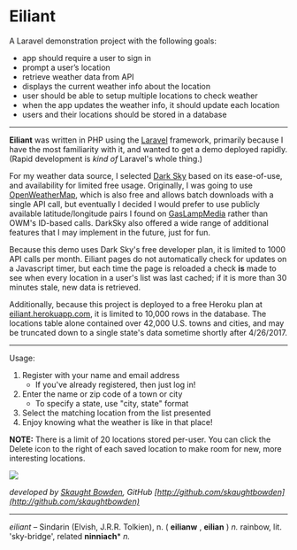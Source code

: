 # Eiliant

A Laravel demonstration project with the following goals:

* app should require a user to sign in 
* prompt a user’s location 
* retrieve weather data from API
* displays the current weather info about the location
* user should be able to setup multiple locations to check weather   
* when the app updates the weather info, it should update each location
* users and their locations should be stored in a database

---
**Eiliant** was written in PHP using the [Laravel](http://laravel.com) framework, 
primarily because I have the most familiarity with it, and wanted to get a demo
deployed rapidly. (Rapid development is *kind of* Laravel's whole thing.)

For my weather data source, I selected [Dark Sky](http://darksky.net) based on its 
ease-of-use, and availability for limited free usage. Originally, I was going to use 
[OpenWeatherMap](https://openweathermap.org/), which is also free and allows batch downloads
with a single API call, but eventually I  decided I would prefer to use publicly available 
latitude/longitude pairs I found
on [GasLampMedia](https://www.gaslampmedia.com/download-zip-code-latitude-longitude-city-state-county-csv/)
rather than OWM's ID-based calls.
DarkSky also offered a wide range of additional features that I may implement in the future,
just for fun.

Because this demo uses Dark Sky's free developer plan, it is limited to 1000 API calls per month.
Eiliant pages do not automatically check for updates on a Javascript timer, but each time the page is
reloaded a check **is** made to see when every location in a user's list was last cached; if
it is more than 30 minutes stale, new data is retrieved.

Additionally, because this project is deployed to a free Heroku plan at [eiliant.herokuapp.com](http://eiliant.herokuapp.com),
it is limited to 10,000 rows in the database. The locations table alone contained over 42,000 U.S. 
towns and cities, and may be truncated down to a single state's data sometime shortly after 4/26/2017.

---

Usage:
1. Register with your name and email address
    * If you've already registered, then just log in!
2. Enter the name or zip code of a town or city
    * To specify a state, use "city, state" format
3. Select the matching location from the list presented
4. Enjoy knowing what the weather is like in that place!

**NOTE:** There is a limit of 20 locations stored per-user.
You can click the Delete icon to the right of each saved
location to make room for new, more interesting locations.

![](http://eiliant.herokuapp.com/images/eiliant.png)

*developed by [Skaught Bowden](http://www.linkedin.com/in/skaughtbowden/), GitHub [http://github.com/skaughtbowden](http://github.com/skaughtbowden)*

---

*eiliant* – Sindarin (Elvish, J.R.R. Tolkien), 
n. ( **eilianw** , **eilian** ) *n.* rainbow, 
lit. 'sky-bridge', related **ninniach*** *n.*